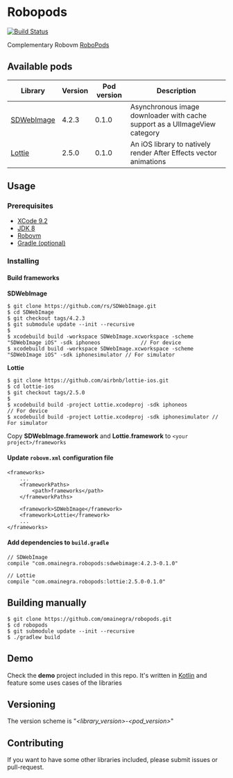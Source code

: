 # Robopods

[![Build Status](https://travis-ci.org/omainegra/robopods.svg?branch=master)](https://travis-ci.org/omainegra/robopods)

Complementary Robovm [RoboPods](https://github.com/mobivm/robovm-robopods)

## Available pods

| Library                                          | Version | Pod version | Description                |
|--------------------------------------------------|---------|-------------|----------------------------|
| [SDWebImage](https://github.com/rs/SDWebImage)   | 4.2.3   | 0.1.0       | Asynchronous image downloader with cache support as a UIImageView category        |
| [Lottie](https://github.com/airbnb/lottie-ios)   | 2.5.0   | 0.1.0       | An iOS library to natively render After Effects vector animations        |

## Usage

### Prerequisites

* [XCode 9.2](https://developer.apple.com/xcode/)
* [JDK 8](http://www.oracle.com/technetwork/java/javase/downloads/)
* [Robovm](https://github.com/MobiVM/robovm)
* [Gradle (optional)](https://gradle.org/install/)

### Installing

#### Build frameworks

**SDWebImage**
```
$ git clone https://github.com/rs/SDWebImage.git
$ cd SDWebImage
$ git checkout tags/4.2.3
$ git submodule update --init --recursive
$
$ xcodebuild build -workspace SDWebImage.xcworkspace -scheme "SDWebImage iOS" -sdk iphoneos             // For device
$ xcodebuild build -workspace SDWebImage.xcworkspace -scheme "SDWebImage iOS" -sdk iphonesimulator // For simulator
```

**Lottie**
```
$ git clone https://github.com/airbnb/lottie-ios.git
$ cd lottie-ios
$ git checkout tags/2.5.0
$
$ xcodebuild build -project Lottie.xcodeproj -sdk iphoneos              // For device
$ xcodebuild build -project Lottie.xcodeproj -sdk iphonesimulator // For simulator
```

Copy **SDWebImage.framework** and **Lottie.framework** to `<your project>/frameworks`

#### Update `robovm.xml` configuration file
```
<frameworks>
    ...
    <frameworkPaths>
        <path>frameworks</path>
    </frameworkPaths>

    <framework>SDWebImage</framework>
    <framework>Lottie</framework>
    ...
</frameworks>
```

#### Add dependencies to `build.gradle`

```
// SDWebImage
compile "com.omainegra.robopods:sdwebimage:4.2.3-0.1.0"

// Lottie
compile "com.omainegra.robopods:lottie:2.5.0-0.1.0"
```

## Building manually
```
$ git clone https://github.com/omainegra/robopods.git
$ cd robopods
$ git submodule update --init --recursive
$ ./gradlew build
```

## Demo

Check the **demo** project included in this repo. It's written in [Kotlin](https://kotlinlang.org/) and feature some uses cases of the libraries

## Versioning

The version scheme is "*<library_version>*-*<pod_version>*"

## Contributing

If you want to have some other libraries included, please submit issues or pull-request.